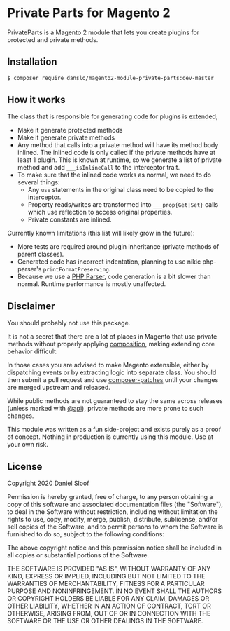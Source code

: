 # Private Parts for Magento 2

PrivateParts is a Magento 2 module that lets you create plugins for protected and private methods. 

## Installation

```bash
$ composer require danslo/magento2-module-private-parts:dev-master
```

## How it works

The class that is responsible for generating code for plugins is extended;
  - Make it generate protected methods
  - Make it generate private methods
  - Any method that calls into a private method will have its method body inlined. The inlined code is only called if the private methods have at least 1 plugin. This is known at runtime, so we generate a list of private method and add `___isInlineCall` to the interceptor trait.
  - To make sure that the inlined code works as normal, we need to do several things:
    - Any `use` statements in the original class need to be copied to the interceptor.
    - Property reads/writes are transformed into `___prop{Get|Set}` calls which use reflection to access original properties.
    - Private constants are inlined.
    
Currently known limitations (this list will likely grow in the future):
- More tests are required around plugin inheritance (private methods of parent classes).
- Generated code has incorrect indentation, planning to use nikic php-parser's `printFormatPreserving`.
- Because we use a [PHP Parser](https://github.com/nikic/PHP-Parser), code generation is a bit slower than normal. Runtime performance is mostly unaffected.
   
## Disclaimer

You should probably not use this package. 

It is not a secret that there are a lot of places in Magento that use private methods without properly applying [composition](https://en.wikipedia.org/wiki/Composite_pattern), making extending core behavior difficult.

In those cases you are advised to make Magento extensible, either by dispatching events or by extracting logic into separate class. 
You should then submit a pull request and use [composer-patches](https://github.com/cweagans/composer-patches) until your changes are merged upstream and released.

While public methods are not guaranteed to stay the same across releases (unless marked with [@api](https://devdocs.magento.com/contributor-guide/backward-compatible-development/)), private methods are more prone to such changes.

This module was written as a fun side-project and exists purely as a proof of concept. Nothing in production is currently using this module. Use at your own risk.

## License

Copyright 2020 Daniel Sloof

Permission is hereby granted, free of charge, to any person obtaining a copy of this software and associated documentation files (the "Software"), to deal in the Software without restriction, including without limitation the rights to use, copy, modify, merge, publish, distribute, sublicense, and/or sell copies of the Software, and to permit persons to whom the Software is furnished to do so, subject to the following conditions:

The above copyright notice and this permission notice shall be included in all copies or substantial portions of the Software.

THE SOFTWARE IS PROVIDED "AS IS", WITHOUT WARRANTY OF ANY KIND, EXPRESS OR IMPLIED, INCLUDING BUT NOT LIMITED TO THE WARRANTIES OF MERCHANTABILITY, FITNESS FOR A PARTICULAR PURPOSE AND NONINFRINGEMENT. IN NO EVENT SHALL THE AUTHORS OR COPYRIGHT HOLDERS BE LIABLE FOR ANY CLAIM, DAMAGES OR OTHER LIABILITY, WHETHER IN AN ACTION OF CONTRACT, TORT OR OTHERWISE, ARISING FROM, OUT OF OR IN CONNECTION WITH THE SOFTWARE OR THE USE OR OTHER DEALINGS IN THE SOFTWARE.
